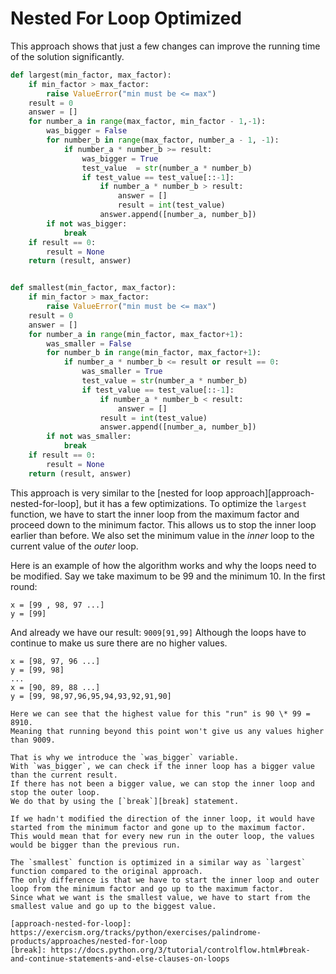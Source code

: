 # Nested For Loop Optimized

This approach shows that just a few changes can improve the running time of the solution significantly.

```python
def largest(min_factor, max_factor):
    if min_factor > max_factor:
        raise ValueError("min must be <= max")
    result = 0
    answer = []
    for number_a in range(max_factor, min_factor - 1,-1):
        was_bigger = False
        for number_b in range(max_factor, number_a - 1, -1):
            if number_a * number_b >= result:
                was_bigger = True
                test_value  = str(number_a * number_b)
                if test_value == test_value[::-1]:
                    if number_a * number_b > result:
                        answer = []
                        result = int(test_value)
                    answer.append([number_a, number_b])
        if not was_bigger:
            break
    if result == 0:
        result = None
    return (result, answer)


def smallest(min_factor, max_factor):
    if min_factor > max_factor:
        raise ValueError("min must be <= max")
    result = 0
    answer = []
    for number_a in range(min_factor, max_factor+1):
        was_smaller = False
        for number_b in range(min_factor, max_factor+1):
            if number_a * number_b <= result or result == 0:
                was_smaller = True
                test_value = str(number_a * number_b)
                if test_value == test_value[::-1]:
                    if number_a * number_b < result:
                        answer = []
                    result = int(test_value)
                    answer.append([number_a, number_b])
        if not was_smaller:
            break
    if result == 0:
        result = None
    return (result, answer)
```

This approach is very similar to the [nested for loop approach][approach-nested-for-loop], but it has a few optimizations.
To optimize the `largest` function, we have to start the inner loop from the maximum factor and proceed down to the minimum factor.
This allows us to stop the inner loop earlier than before.
We also set the minimum value in the _inner_ loop to the current value of the _outer_ loop.

Here is an example of how the algorithm works and why the loops need to be modified.
Say we take maximum to be 99 and the minimum 10.
In the first round:

```
x = [99 , 98, 97 ...]
y = [99]
```

And already we have our result: `9009[91,99]`
Although the loops have to continue to make us sure there are no higher values.

```
x = [98, 97, 96 ...]
y = [99, 98]
...
x = [90, 89, 88 ...]
y = [99, 98,97,96,95,94,93,92,91,90]

Here we can see that the highest value for this "run" is 90 \* 99 = 8910.
Meaning that running beyond this point won't give us any values higher than 9009.

That is why we introduce the `was_bigger` variable.
With `was_bigger`, we can check if the inner loop has a bigger value than the current result.
If there has not been a bigger value, we can stop the inner loop and stop the outer loop.
We do that by using the [`break`][break] statement.

If we hadn't modified the direction of the inner loop, it would have started from the minimum factor and gone up to the maximum factor.
This would mean that for every new run in the outer loop, the values would be bigger than the previous run.

The `smallest` function is optimized in a similar way as `largest` function compared to the original approach.
The only difference is that we have to start the inner loop and outer loop from the minimum factor and go up to the maximum factor.
Since what we want is the smallest value, we have to start from the smallest value and go up to the biggest value.

[approach-nested-for-loop]: https://exercism.org/tracks/python/exercises/palindrome-products/approaches/nested-for-loop
[break]: https://docs.python.org/3/tutorial/controlflow.html#break-and-continue-statements-and-else-clauses-on-loops
